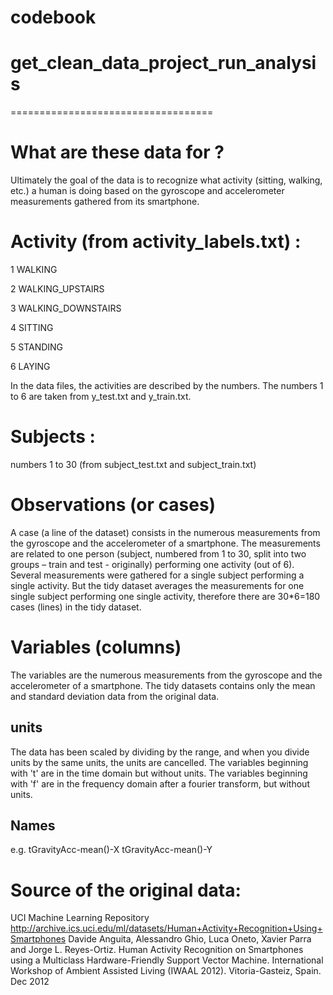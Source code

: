 # codebook 
# get_clean_data_project_run_analysis
===================================


# What are these data for ?
Ultimately the goal of the data is to recognize what activity (sitting, walking, etc.) a human is doing based on the gyroscope and accelerometer measurements gathered from its smartphone.

# Activity (from activity_labels.txt) :
1 WALKING

2 WALKING_UPSTAIRS

3 WALKING_DOWNSTAIRS

4 SITTING

5 STANDING

6 LAYING

In the data files, the activities are described by the numbers. The numbers 1 to 6 are taken from y_test.txt and y_train.txt.

# Subjects : 
numbers 1 to 30 (from subject_test.txt and subject_train.txt)

# Observations (or cases)
A case (a line of the dataset) consists in the numerous measurements from the gyroscope and the accelerometer of a smartphone. The measurements are related to one person (subject, numbered from 1 to 30, split into two groups – train and test - originally) performing one activity (out of 6). Several measurements were gathered for a single subject performing a single activity. But the tidy dataset averages the measurements for one single subject performing one single activity, therefore there are 30*6=180 cases (lines) in the tidy dataset.

# Variables (columns)
The variables are the numerous measurements from the gyroscope and the accelerometer of a smartphone. The tidy datasets contains only the mean and standard deviation data from the original data.
## units
The data has been scaled by dividing by the range, and when you divide units by the same units, the units are cancelled.
The variables beginning with 't' are in the time domain but without units.
The variables beginning with 'f' are in the frequency domain after a fourier transform, but without units.
## Names
e.g. tGravityAcc-mean()-X tGravityAcc-mean()-Y

# Source of the original data:
UCI Machine Learning Repository
http://archive.ics.uci.edu/ml/datasets/Human+Activity+Recognition+Using+Smartphones
Davide Anguita, Alessandro Ghio, Luca Oneto, Xavier Parra and Jorge L. Reyes-Ortiz. Human Activity Recognition on Smartphones using a Multiclass Hardware-Friendly Support Vector Machine. International Workshop of Ambient Assisted Living (IWAAL 2012). Vitoria-Gasteiz, Spain. Dec 2012


